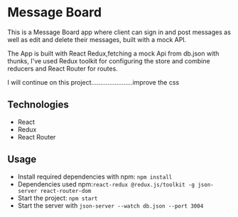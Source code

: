 # Message Board

This is a Message Board app where client can sign in and post messages as well as edit and delete their messages, built with a mock API.

The App is built with React Redux,fetching a mock Api from db.json with thunks, I've used Redux toolkit for configuring the store and combine reducers and React Router for routes.

I will continue on this project.......................improve the css

## Technologies
* React
* Redux
* React Router


## Usage
* Install required dependencies with npm: `npm install`
* Dependencies used npm:`react-redux @redux.js/toolkit -g json-server react-router-dom`
* Start the project: `npm start`
* Start the server with `json-server --watch db.json --port 3004`


